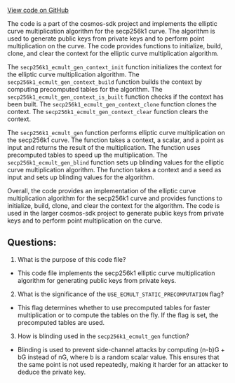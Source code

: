 [View code on GitHub](https://github.com/cosmos/cosmos-sdk/blob/main/crypto/keys/secp256k1/internal/secp256k1/libsecp256k1/src/ecmult_gen_impl.h)

The code is a part of the cosmos-sdk project and implements the elliptic curve multiplication algorithm for the secp256k1 curve. The algorithm is used to generate public keys from private keys and to perform point multiplication on the curve. The code provides functions to initialize, build, clone, and clear the context for the elliptic curve multiplication algorithm. 

The `secp256k1_ecmult_gen_context_init` function initializes the context for the elliptic curve multiplication algorithm. The `secp256k1_ecmult_gen_context_build` function builds the context by computing precomputed tables for the algorithm. The `secp256k1_ecmult_gen_context_is_built` function checks if the context has been built. The `secp256k1_ecmult_gen_context_clone` function clones the context. The `secp256k1_ecmult_gen_context_clear` function clears the context.

The `secp256k1_ecmult_gen` function performs elliptic curve multiplication on the secp256k1 curve. The function takes a context, a scalar, and a point as input and returns the result of the multiplication. The function uses precomputed tables to speed up the multiplication. The `secp256k1_ecmult_gen_blind` function sets up blinding values for the elliptic curve multiplication algorithm. The function takes a context and a seed as input and sets up blinding values for the algorithm. 

Overall, the code provides an implementation of the elliptic curve multiplication algorithm for the secp256k1 curve and provides functions to initialize, build, clone, and clear the context for the algorithm. The code is used in the larger cosmos-sdk project to generate public keys from private keys and to perform point multiplication on the curve.
## Questions: 
 1. What is the purpose of this code file?
- This code file implements the secp256k1 elliptic curve multiplication algorithm for generating public keys from private keys.

2. What is the significance of the `USE_ECMULT_STATIC_PRECOMPUTATION` flag?
- This flag determines whether to use precomputed tables for faster multiplication or to compute the tables on the fly. If the flag is set, the precomputed tables are used.

3. How is blinding used in the `secp256k1_ecmult_gen` function?
- Blinding is used to prevent side-channel attacks by computing (n-b)G + bG instead of nG, where b is a random scalar value. This ensures that the same point is not used repeatedly, making it harder for an attacker to deduce the private key.